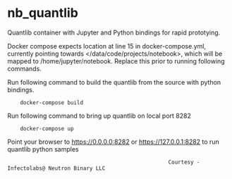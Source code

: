 # nb_quantlib
Quantlib container with Jupyter and Python bindings for rapid prototying.

Docker compose expects location at line 15 in docker-compose.yml, currently pointing towards </data/code/projects/notebook>, which will be mapped to /home/jupyter/notebook. Replace this prior to running following commands.

Run following command to build the quantlib from the source with python bindings.

        docker-compose build

Run following command to bring up quantlib on local port 8282

        docker-compose up
        
Point your browser to https://0.0.0.0:8282 or https://127.0.0.1:8282 to run quantlib python samples        


                                                       Courtesy - Infectolabs@ Neutron Binary LLC
        


